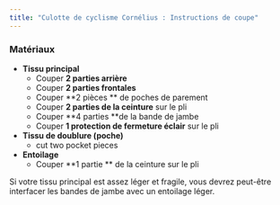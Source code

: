 ```yaml
---
title: "Culotte de cyclisme Cornélius : Instructions de coupe"
---
```


### Matériaux

- **Tissu principal**
  - Couper **2 parties arrière**
  - Couper **2 parties frontales**
  - Couper **2 pièces ** de poches de parement
  - Couper **2 parties de la ceinture** sur le pli
  - Couper **4 parties **de la bande de jambe
  - Couper **1 protection de fermeture éclair** sur le pli
- **Tissu de doublure (poche)**
  - cut two pocket pieces
- **Entoilage**
  - Couper **1 partie ** de la ceinture sur le pli

<Note>

Si votre tissu principal est assez léger et fragile, vous devrez peut-être interfacer les bandes de jambe avec un entoilage léger.

</Note>
